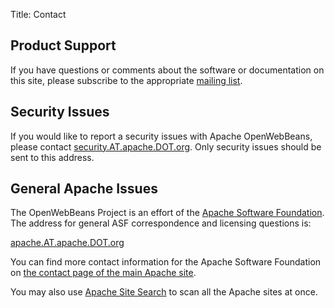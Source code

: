 Title: Contact


## Product Support
If you have questions or comments about the software or documentation on this site, please subscribe to the appropriate [mailing list](../community.html).


## Security Issues
If you would like to report a security issues with Apache OpenWebBeans, please contact <a href="mailto:security.AT.apache.DOT.org">security.AT.apache.DOT.org</a>.
Only security issues should be sent to this address.


## General Apache Issues
The OpenWebBeans Project is an effort of the <a href="https://www.apache.org">Apache Software Foundation</a>.
The address for general ASF correspondence and licensing questions is:

<a href="mailto:apache.AT.apache.DOT.org">apache.AT.apache.DOT.org</a>

You can find more contact information for the Apache Software Foundation on <a href="https://www.apache.org/foundation/contact.html">the contact page of the main Apache site</a>.

You may also use <a href="https://search.apache.org/">Apache Site Search</a> to scan all the Apache sites at once.
